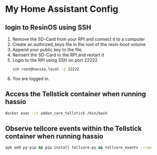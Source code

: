 # My Home Assistant Config

## login to ResinOS using SSH

1. Remove the SD-Card from your RPI and connect it to a computer
2. Create an authrized_keys file in the root of the resin-boot volume
3. Append your public key to the file.
4. Reinsert the SD-Card to the RPI and restart it
5. Login to the RPI using SSH on port 22222
   ```bash
   ssh root@hassio.local -p 22222
   ```
6. You are logged in.

## Access the Tellstick container when running hassio
```bash
docker exec -it addon_core_tellstick /bin/bash
```

## Observe tellcore events within the Tellstick container when running hassio
```bash
apk add py-pip && pip install tellcore-py && tellcore_events --raw
```